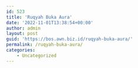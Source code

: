 ```yaml
---
id: 523
title: 'Ruqyah Buka Aura'
date: '2022-11-01T13:38:54+00:00'
author: admin
layout: post
guid: 'https://bos.awn.biz.id/ruqyah-buka-aura/'
permalink: /ruqyah-buka-aura/
categories:
    - Uncategorized
---
```



